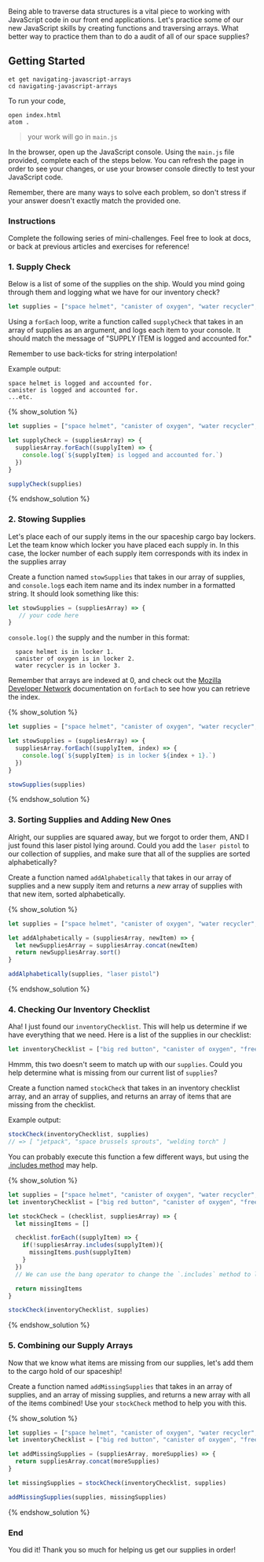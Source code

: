 Being able to traverse data structures is a vital piece to working with JavaScript code in our front end applications. Let's practice some of our new JavaScript skills by creating functions and traversing arrays. What better way to practice them than to do a audit of all of our space supplies?  

## Getting Started

```no-highlight
et get navigating-javascript-arrays
cd navigating-javascript-arrays
```

To run your code,

```no-highlight
open index.html
atom .
```

> your work will go in `main.js`

In the browser, open up the JavaScript console. Using the `main.js` file provided, complete each of the steps below. You can refresh the page in order to see your changes, or use your browser console directly to test your JavaScript code.

Remember, there are many ways to solve each problem, so don't stress if your answer doesn't exactly match the provided one.

### Instructions

Complete the following series of mini-challenges. Feel free to look at docs, or back at previous articles and exercises for reference!

### 1. Supply Check

Below is a list of some of the supplies on the ship. Would you mind going through them and logging what we have for our inventory check?

```js
let supplies = ["space helmet", "canister of oxygen", "water recycler", "big red button", "freeze dried ice cream"]
```

Using a `forEach` loop, write a function called `supplyCheck` that takes in an array of supplies as an argument, and logs each item to your console. It should match the message of "SUPPLY ITEM is logged and accounted for."

Remember to use back-ticks for string interpolation!

Example output:

```no-highlight
space helmet is logged and accounted for.
canister is logged and accounted for.
...etc.
```

{% show_solution %}

```js
let supplies = ["space helmet", "canister of oxygen", "water recycler", "big red button", "freeze dried ice cream", "tang drink mix"]

let supplyCheck = (suppliesArray) => {
  suppliesArray.forEach((supplyItem) => {
    console.log(`${supplyItem} is logged and accounted for.`)
  })
}

supplyCheck(supplies)
```

{% endshow_solution %}

### 2. Stowing Supplies

Let's place each of our supply items in the our spaceship cargo bay lockers. Let the team know which locker you have placed each supply in. In this case, the locker number of each supply item corresponds with its index in the supplies array

Create a function named `stowSupplies` that takes in our array of supplies, and `console.log`s each item name and its index number in a formatted string. It should look something like this:

```js
let stowSupplies = (suppliesArray) => {
   // your code here
}
```

`console.log()` the supply and the number in this format:

```no-highlight
  space helmet is in locker 1.
  canister of oxygen is in locker 2.
  water recycler is in locker 3.
```

Remember that arrays are indexed at 0, and check out the [Mozilla Developer Network](https://developer.mozilla.org/en-US/docs/Web/JavaScript/Reference/Global_Objects/Array/forEach) documentation on `forEach` to see how you can retrieve the index.

{% show_solution %}

```js
let supplies = ["space helmet", "canister of oxygen", "water recycler", "big red button", "freeze dried ice cream", "tang drink mix"]

let stowSupplies = (suppliesArray) => {
  suppliesArray.forEach((supplyItem, index) => {
    console.log(`${supplyItem} is in locker ${index + 1}.`)
  })
}

stowSupplies(supplies)
```

{% endshow_solution %}

### 3. Sorting Supplies and Adding New Ones

Alright, our supplies are squared away, but we forgot to order them, AND I just found this laser pistol lying around. Could you add the `laser pistol` to our collection of supplies, and make sure that all of the supplies are sorted alphabetically?

Create a function named `addAlphabetically` that takes in our array of supplies and a new supply item and returns a _new_ array of supplies with that new item, sorted alphabetically.

{% show_solution %}

```js
let supplies = ["space helmet", "canister of oxygen", "water recycler", "big red button", "freeze dried ice cream", "tang drink mix"]

let addAlphabetically = (suppliesArray, newItem) => {
  let newSuppliesArray = suppliesArray.concat(newItem)
  return newSuppliesArray.sort()
}

addAlphabetically(supplies, "laser pistol")
```

{% endshow_solution %}

### 4. Checking Our Inventory Checklist

Aha! I just found our `inventoryChecklist`. This will help us determine if we have everything that we need. Here is a list of the supplies in our checklist:

```js
let inventoryChecklist = ["big red button", "canister of oxygen", "freeze dried ice cream", "jetpack", "tang drink mix", "space helmet", "space brussels sprouts", "water recycler", "welding torch"]
```

Hmmm, this two doesn't seem to match up with our `supplies`. Could you help determine what is missing from our current list of `supplies`?

Create a function named `stockCheck` that takes in an inventory checklist array, and an array of supplies, and returns an array of items that are missing from the checklist.

Example output:

```js
stockCheck(inventoryChecklist, supplies)
// => [ "jetpack", "space brussels sprouts", "welding torch" ]
```

You can probably execute this function a few different ways, but using the [.includes method](https://developer.mozilla.org/en-US/docs/Web/JavaScript/Reference/Global_Objects/TypedArray/includes) may help.


{% show_solution %}

```js
let supplies = ["space helmet", "canister of oxygen", "water recycler", "big red button", "freeze dried ice cream", "tang drink mix"]
let inventoryChecklist = ["big red button", "canister of oxygen", "freeze dried ice cream", "jetpack", "tang drink mix", "space helmet", "space brussels sprouts", "water recycler", "welding torch"]

let stockCheck = (checklist, suppliesArray) => {
  let missingItems = []

  checklist.forEach((supplyItem) => {
    if(!suppliesArray.includes(supplyItem)){
      missingItems.push(supplyItem)
    }
  })
  // We can use the bang operator to change the `.includes` method to look for the absence of an item rather than the presence of an item.

  return missingItems
}

stockCheck(inventoryChecklist, supplies)
```

{% endshow_solution %}

### 5. Combining our Supply Arrays

Now that we know what items are missing from our supplies, let's add them to the cargo hold of our spaceship!

Create a function named `addMissingSupplies` that takes in an array of supplies, and an array of missing supplies, and returns a new array with all of the items combined! Use your `stockCheck` method to help you with this.

{% show_solution %}

```js
let supplies = ["space helmet", "canister of oxygen", "water recycler", "big red button", "freeze dried ice cream", "tang drink mix"]
let inventoryChecklist = ["big red button", "canister of oxygen", "freeze dried ice cream", "jetpack", "tang drink mix", "space helmet", "space brussels sprouts", "water recycler", "welding torch"]

let addMissingSupplies = (suppliesArray, moreSupplies) => {
  return suppliesArray.concat(moreSupplies)
}

let missingSupplies = stockCheck(inventoryChecklist, supplies)

addMissingSupplies(supplies, missingSupplies)

```

{% endshow_solution %}

### End

You did it! Thank you so much for helping us get our supplies in order!
